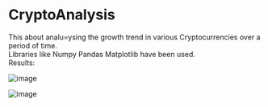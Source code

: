 # CryptoAnalysis

This about analu=ysing the growth trend in various Cryptocurrencies over a  period of  time.
<br> Libraries like 
Numpy
Pandas
Matplotlib have been used. </br>
Results:

![image](https://github.com/Anand152002/CryptoAnalysis/assets/84716645/54bf4797-34f2-42fa-b797-bbb9452b66fd)


![image](https://github.com/Anand152002/CryptoAnalysis/assets/84716645/9fcf97d0-0ea9-41a9-a1b7-37f23e56b760)
